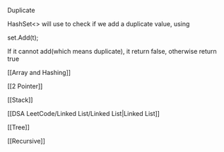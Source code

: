 Duplicate

HashSet<> will use to check if we add a duplicate value, using

set.Add(t);

If it cannot add(which means duplicate), it return false, otherwise return true

  

[[Array and Hashing]]

[[2 Pointer]]

[[Stack]]

[[DSA LeetCode/Linked List/Linked List|Linked List]]

[[Tree]]

[[Recursive]]
